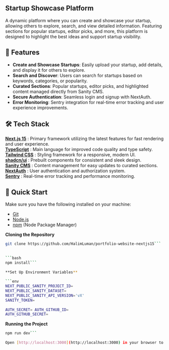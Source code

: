 
## <a name="introduction">Startup Showcase Platform</a>  
  
A dynamic platform where you can create and showcase your startup, allowing others to explore, search, and view detailed information. Featuring sections for popular startups, editor picks, and more, this platform is designed to highlight the best ideas and support startup visibility.  
  
  
## <a name="features">🌟 Features</a>  
  
- **Create and Showcase Startups**: Easily upload your startup, add details, and display it for others to explore.<br/> 
- **Search and Discover**: Users can search for startups based on keywords, categories, or popularity.<br/> 
- **Curated Sections**: Popular startups, editor picks, and highlighted content managed directly from Sanity CMS.<br/>  
- **Secure Authentication**: Seamless login and signup with NextAuth.<br/> 
- **Error Monitoring**: Sentry integration for real-time error tracking and user experience improvements.<br/> 
  
## <a name ='tech-stack'>🛠️ Tech Stack</a>
**[Next.js 15](https://nextjs.org/)** : Primary framework utilizing the latest features for fast rendering and user experience.<br/> 
**[TypeScript](https://www.typescriptlang.org/)** : Main language for improved code quality and type safety.<br/> 
**[Tailwind CSS](https://tailwindcss.com/)** : Styling framework for a responsive, modern UI.<br/> 
**[shadcn/ui](https://ui.shadcn.dev/)**  : Prebuilt components for consistent and sleek design.<br/> 
**[Sanity CMS](https://www.sanity.io/)** : Content management for easy updates to curated sections.<br/> 
**[NextAuth](https://next-auth.js.org/)** : User authentication and authorization system.<br/> 
 **[Sentry](https://sentry.io/)** : Real-time error tracking and performance monitoring.<br/> 
## <a name="quick-start">🤸 Quick Start</a>  

Make sure you have the following installed on your machine:  
  
- [Git](https://git-scm.com/)  
- [Node.js](https://nodejs.org/en)  
- [npm](https://www.npmjs.com/) (Node Package Manager)  
  
**Cloning the Repository**  
  
```bash  
git clone https://github.com/HalimLuman/portfolio-website-nextjs15```  
  
  
```bash  
npm install```  
  
**Set Up Environment Variables**  
  
```env  
NEXT_PUBLIC_SANITY_PROJECT_ID=  
NEXT_PUBLIC_SANITY_DATASET=  
NEXT_PUBLIC_SANITY_API_VERSION='vX'  
SANITY_TOKEN=  
  
AUTH_SECRET= AUTH_GITHUB_ID=  
AUTH_GITHUB_SECRET=  
```  
**Running the Project**  
  
```bash  
npm run dev```  
  
Open [http://localhost:3000](http://localhost:3000) in your browser to view the project.  
